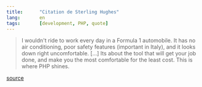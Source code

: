 ```yaml
---
title:      "Citation de Sterling Hughes"
lang:       en
tags:       [development, PHP, quote]
---
```


> I wouldn't ride to work every day in a Formula 1 automobile. It has no air conditioning, poor safety features (important in Italy), and it looks down right uncomfortable. […] Its about the tool that will get your job done, and make you the most comfortable for the least cost. This is where PHP shines.


[source](http://www.edwardbear.org/serendipity/archives/1178_NET_vs_PHP_again_and_again.html)

